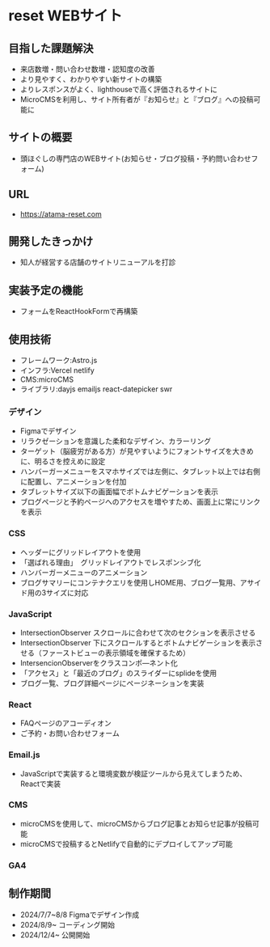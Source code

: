 # reset WEBサイト

## 目指した課題解決
- 来店数増・問い合わせ数増・認知度の改善
- より見やすく、わかりやすい新サイトの構築
- よりレスポンスがよく、lighthouseで高く評価されるサイトに
- MicroCMSを利用し、サイト所有者が『お知らせ』と『ブログ』への投稿可能に

## サイトの概要
- 頭ほぐしの専門店のWEBサイト(お知らせ・ブログ投稿・予約問い合わせフォーム)

## URL
- https://atama-reset.com

## 開発したきっかけ
- 知人が経営する店舗のサイトリニューアルを打診

## 実装予定の機能
- フォームをReactHookFormで再構築

## 使用技術
- フレームワーク:Astro.js
- インフラ:Vercel netlify
- CMS:microCMS
- ライブラリ:dayjs emailjs react-datepicker swr


### デザイン
- Figmaでデザイン
- リラクゼーションを意識した柔和なデザイン、カラーリング
- ターゲット（脳疲労がある方）が見やすいようにフォントサイズを大きめに、明るさを控えめに設定
- ハンバーガーメニューをスマホサイズでは左側に、タブレット以上では右側に配置し、アニメーションを付加
- タブレットサイズ以下の画面幅でボトムナビゲーションを表示
- ブログページと予約ページへのアクセスを増やすため、画面上に常にリンクを表示

### CSS
- ヘッダーにグリッドレイアウトを使用
- 「選ばれる理由」　グリッドレイアウトでレスポンシブ化
- ハンバーガーメニューのアニメーション
- ブログサマリーにコンテナクエリを使用しHOME用、ブログ一覧用、アサイド用の3サイズに対応

### JavaScript
- IntersectionObserver スクロールに合わせて次のセクションを表示させる
- IntersectionObserver 下にスクロールするとボトムナビゲーションを表示させる（ファーストビューの表示領域を確保するため）
- IntersencionObserverをクラスコンポ―ネント化
- 「アクセス」と「最近のブログ」のスライダーにsplideを使用
- ブログ一覧、ブログ詳細ページにページネーションを実装

### React
- FAQページのアコーディオン
- ご予約・お問い合わせフォーム

### Email.js
- JavaScriptで実装すると環境変数が検証ツールから見えてしまうため、Reactで実装

### CMS
- microCMSを使用して、microCMSからブログ記事とお知らせ記事が投稿可能
- microCMSで投稿するとNetlifyで自動的にデプロイしてアップ可能

### GA4

## 制作期間
- 2024/7/7~8/8 Figmaでデザイン作成
- 2024/8/9~ コーディング開始
- 2024/12/4~ 公開開始
